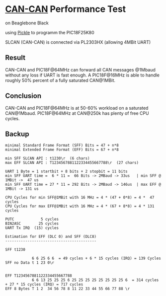 [CAN-CAN](http://wiki.kewl.org/dokuwiki/projects:can-can) Performance Test
========================
on Beaglebone Black

using [Pickle](http://wiki.kewl.org/dokuwiki/projects:pickle) to programm the PIC18F25K80

SLCAN (CAN-CAN) is connected via PL2303HX (allowing 4MBit UART)

Result
------
CAN-CAN and PIC18F@64MHz can forward all CAN messages @1Mbaud without any loss if UART is fast enough.
A PIC18F@16MHz is able to handle roughly 50% percent of a fully saturated CAN@1MBit.

Conclusion
----------
CAN-CAN and PIC18F@64MHz is at 50-60% workload on a saturated CAN@1Mbaud.
PIC18F@64MHz at CAN@250k has plenty of free CPU cycles.


Backup
------
```
minimal Standard Frame Format (SFF) Bits = 47 + n*8
minimal Extended Frame Format (EFF) Bits = 67 + n*8

min SFF SLCAN API : t1230\r  (6 chars)
max EFF SLCAN API : T1234567881122334455667788\r  (27 chars)

UART 1 Byte = 1 startbit + 8 bits + 2 stopbit = 11 bits
min SFF UART time =  6 * 11 =  66 Bits -> 2MBaud -> 33us   | min SFF @ 1MBit ->  47 us
min SFF UART time = 27 * 11 = 292 Bits -> 2MBaud -> 146us  | max EFF @ 1MBit -> 131 us

CPU Cycles for min SFF@1MBit with 16 MHz = 4 * (47 + 0*8) = 4 *  47 cycles
CPU Cycles for max EFF@1MBit with 16 MHz = 4 * (67 + 8*8) = 4 * 131 cycles

PUTC            5 cycles
BIN2ASC        25 cycles
UART Tx IRQ  (15) cycles

Estimation for EFF (DLC 0) and SFF (DLC8)
-----------------------------------------

SFF t1230

            6 6 25 6 6  = 49 cycles + 6 * 15 cycles (IRQ) = 139 Cycles
SFF no Data t 1 23 0\r


EFF T1234567881122334455667788
            6 6 13 25 25 25 6 25 25 25 25 25 25 25 25 6  = 314 cycles + 27 * 15 cycles (IRQ) = 717 cycles 
EFF 8 Bytes T 1 2  34 56 78 8 11 22 33 44 55 66 77 88 \r

```
